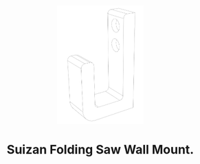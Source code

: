 <!-- 2023-10-14 -->

<p align="center">
  <img src="../../plans/suizan-hook/wireframe.png" width="40%"/>
</p>
<h1 align="center">
  Suizan Folding Saw Wall Mount.
  <br>
  <sup><sub><sup><sup></sub>
</h1>
